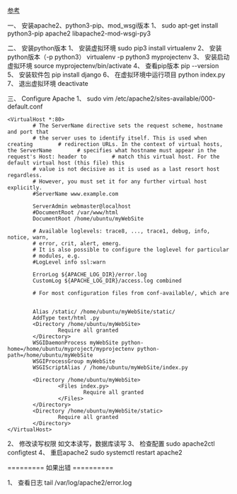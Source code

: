 [参考](https://www.digitalocean.com/community/tutorials/how-to-serve-django-applications-with-apache-and-mod_wsgi-on-ubuntu-16-04#conclusion)

一、 安装apache2、python3-pip、mod_wsgi版本
1、 sudo apt-get install python3-pip apache2 libapache2-mod-wsgi-py3

二、 安装python版本
1、 安装虚拟环境	sudo pip3 install virtualenv
2、 安装python版本（-p python3）	virtualenv -p python3 myprojectenv
3、 安装启动虚拟环境		source myprojectenv/bin/activate
4、 查看pip版本	pip --version
5、 安装软件包	pip install django
6、 在虚拟环境中运行项目	python index.py
7、 退出虚拟环境	deactivate

三、 Configure Apache
1、 sudo vim /etc/apache2/sites-available/000-default.conf
```
<VirtualHost *:80>         
        # The ServerName directive sets the request scheme, hostname and port that
        # the server uses to identify itself. This is used when creating        # redirection URLs. In the context of virtual hosts, the ServerName        # specifies what hostname must appear in the request's Host: header to        # match this virtual host. For the default virtual host (this file) this
        # value is not decisive as it is used as a last resort host regardless.
        # However, you must set it for any further virtual host explicitly.
        #ServerName www.example.com

        ServerAdmin webmaster@localhost
        #DocumentRoot /var/www/html
        DocumentRoot /home/ubuntu/myWebSite

        # Available loglevels: trace8, ..., trace1, debug, info, notice, warn,
        # error, crit, alert, emerg.
        # It is also possible to configure the loglevel for particular
        # modules, e.g.
        #LogLevel info ssl:warn

        ErrorLog ${APACHE_LOG_DIR}/error.log
        CustomLog ${APACHE_LOG_DIR}/access.log combined

        # For most configuration files from conf-available/, which are


        Alias /static/ /home/ubuntu/myWebSite/static/
        AddType text/html .py
        <Directory /home/ubuntu/myWebSite>
                Require all granted
        </Directory>
        WSGIDaemonProcess myWebSite python-home=/home/ubuntu/myproject/myprojectenv python-path=/home/ubuntu/myWebSite
        WSGIProcessGroup myWebSite
        WSGIScriptAlias / /home/ubuntu/myWebSite/index.py

        <Directory /home/ubuntu/myWebSite>
                <Files index.py>
                        Require all granted
                </Files>
        </Directory>
        <Directory /home/ubuntu/myWebSite/static>
                Require all granted
        </Directory>
</VirtualHost>
```

2、 修改读写权限	如文本读写，数据库读写
3、 检查配置 	sudo apache2ctl configtest
4、 重启apache2 	sudo systemctl restart apache2

========= 如果出错 ==========

1、 查看日志	tail /var/log/apache2/error.log

